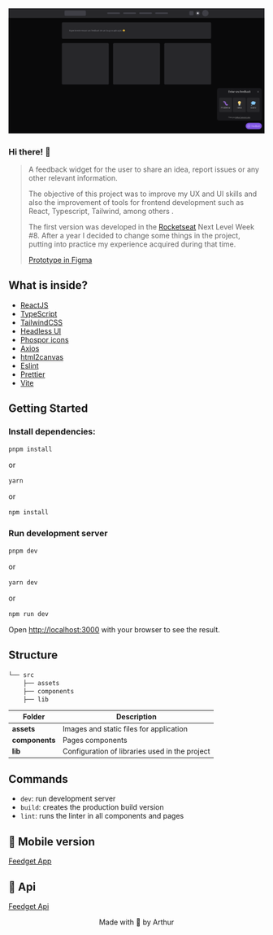 <img src="./src/assets/readme.png" alt="readme image" />

### Hi there! 👋

> A feedback widget for the user to share an idea, report issues or any other relevant information.
>
> The objective of this project was to improve my UX and UI skills and also the improvement of tools for frontend development such as React, Typescript, Tailwind, among others .
>
> The first version was developed in the [Rocketseat](https://www.rocketseat.com.br/) Next Level Week #8. After a year I decided to change some things in the project, putting into practice my experience acquired during that time.
>
> [Prototype in Figma](https://www.figma.com/file/ubcaCwqsQ2nfdseecGmr3b/Feedback-Widget-(Community)?type=design&node-id=100%3A2114&t=3NUTEwRa3e7zK44k-1)

## What is inside?

- [ReactJS](https://reactjs.org)
- [TypeScript](https://www.typescriptlang.org)
- [TailwindCSS](https://tailwindcss.com/)
- [Headless UI](https://headlessui.com/)
- [Phospor icons](https://phosphoricons.com/)
- [Axios](https://axios-http.com/ptbr/docs/intro)
- [html2canvas](https://html2canvas.hertzen.com/)
- [Eslint](https://eslint.org)
- [Prettier](https://prettier.io)
- [Vite](https://vitejs.dev/)

## Getting Started

### Install dependencies:

```bash
pnpm install
```

or

```bash
yarn
```

or

```bash
npm install
```

### Run development server

```bash
pnpm dev
```

or

```bash
yarn dev
```

or

```bash
npm run dev
```

Open [http://localhost:3000](http://localhost:3000) with your browser to see the result.

## Structure

```
└── src
    ├── assets
    ├── components
    ├── lib
```

| Folder         | Description                                          |
| ----------     | -------------------------------------------          |
| **assets**     | Images and static files for application              |
| **components** | Pages components                                     |
| **lib**        | Configuration of libraries used in the project       |

## Commands

- `dev`: run development server
- `build`: creates the production build version
- `lint`: runs the linter in all components and pages


## 📱 Mobile version

[Feedget App](https://github.com/arthurlbo/feedget/tree/main/mobile)

## 🚀 Api

[Feedget Api](https://github.com/arthurlbo/feedget/tree/main/server)

<p align="center">Made with 🤍 by Arthur</p>
